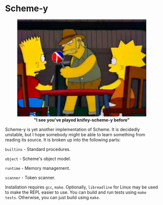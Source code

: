 # Scheme-y

<figure style="text-align: center">
<img src="knifey-schemey.png">
<figcaption align="center">
  <b>"I see you've played knifey-scheme-y before"</b>
</figcaption>
</figure>

Scheme-y is yet another implementation of Scheme. It is decidedly unstable, but I hope somebody might be able to learn something from reading its source. It is broken up into the following parts:

`builtins` - Standard procedures.

`object` - Scheme's object model.

`runtime` - Memory management.

`scanner` - Token scanner.

Installation requires `gcc`, `make`. Optionally, `libreadline` for Linux may be used to make the REPL easier to use. You can build and run tests using `make tests`. Otherwise, you can just build using `make`.
